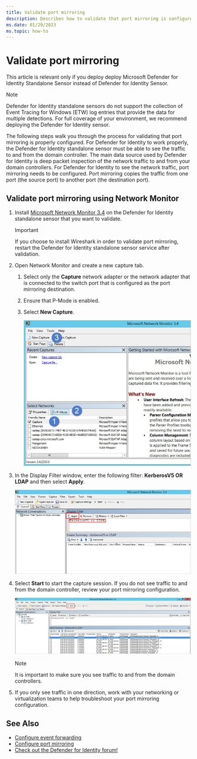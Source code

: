 ```yaml
---
title: Validate port mirroring 
description: Describes how to validate that port mirroring is configured correctly in Microsoft Defender for Identity
ms.date: 01/29/2023
ms.topic: how-to
---
```


# Validate port mirroring

This article is relevant only if you deploy deploy Microsoft Defender for Identity Standalone Sensor instead of Defender for Identity Sensor.

> [!NOTE]
> Defender for Identity standalone sensors do not support the collection of Event Tracing for Windows (ETW) log entries that provide the data for multiple detections. For full coverage of your environment, we recommend deploying the Defender for Identity sensor.

The following steps walk you through the process for validating that port mirroring is properly configured. For Defender for Identity to work properly, the Defender for Identity standalone sensor must be able to see the traffic to and from the domain controller. The main data source used by Defender for Identity is deep packet inspection of the network traffic to and from your domain controllers. For Defender for Identity to see the network traffic, port mirroring needs to be configured. Port mirroring copies the traffic from one port (the source port) to another port (the destination port).

## Validate port mirroring using Network Monitor

1. Install [Microsoft Network Monitor 3.4](https://www.microsoft.com/download/details.aspx?id=4865) on the Defender for Identity standalone sensor that you want to validate.

    > [!IMPORTANT]
    > If you choose to install Wireshark in order to validate port mirroring, restart the Defender for Identity standalone sensor service after validation.

1. Open Network Monitor and create a new capture tab.

    1. Select only the **Capture** network adapter or the network adapter that is connected to the switch port that is configured as the port mirroring destination.

    1. Ensure that P-Mode is enabled.

    1. Select **New Capture**.

        ![Screenshot of the Microsoft Network Monitor dialog highlighting the New Capture button.](media/port-mirroring-capture.png)

1. In the Display Filter window, enter the following filter: **KerberosV5 OR LDAP** and then select **Apply**.

    ![Screenshot of the Microsoft Network Monitor dialog showing the Display Filter area.](media/port-mirroring-filter-settings.png)

1. Select **Start** to start the capture session. If you do not see traffic to and from the domain controller, review your port mirroring configuration.

    ![Screenshot of the Microsoft Network Monitor dialog showing the Start button.](media/port-mirroring-capture-traffic.png)

    > [!NOTE]
    > It is important to make sure you see traffic to and from the domain controllers.

1. If you only see traffic in one direction, work with your networking or virtualization teams to help troubleshoot your port mirroring configuration.

## See Also

- [Configure event forwarding](configure-event-forwarding.md)
- [Configure port mirroring](configure-port-mirroring.md)
- [Check out the Defender for Identity forum!](<https://aka.ms/MDIcommunity>)
